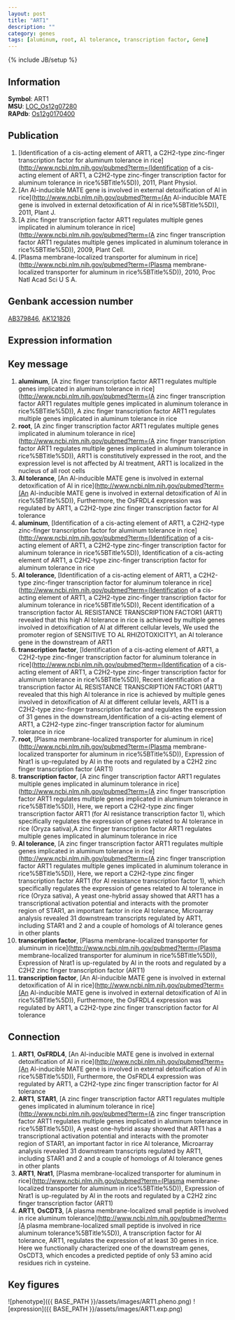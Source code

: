 ```yaml
---
layout: post
title: "ART1"
description: ""
category: genes
tags: [aluminum, root, Al tolerance, transcription factor, Gene]
---
```

{% include JB/setup %}

## Information
__Symbol__: ART1  
__MSU__: [LOC_Os12g07280](http://rice.plantbiology.msu.edu/cgi-bin/ORF_infopage.cgi?orf=LOC_Os12g07280)  
__RAPdb__: [Os12g0170400](http://rapdb.dna.affrc.go.jp/viewer/gbrowse_details/irgsp1?name=Os12g0170400)  

## Publication
1. [Identification of a cis-acting element of ART1, a C2H2-type zinc-finger transcription factor for aluminum tolerance in rice](http://www.ncbi.nlm.nih.gov/pubmed?term=(Identification of a cis-acting element of ART1, a C2H2-type zinc-finger transcription factor for aluminum tolerance in rice%5BTitle%5D)), 2011, Plant Physiol.
2. [An Al-inducible MATE gene is involved in external detoxification of Al in rice](http://www.ncbi.nlm.nih.gov/pubmed?term=(An Al-inducible MATE gene is involved in external detoxification of Al in rice%5BTitle%5D)), 2011, Plant J.
3. [A zinc finger transcription factor ART1 regulates multiple genes implicated in aluminum tolerance in rice](http://www.ncbi.nlm.nih.gov/pubmed?term=(A zinc finger transcription factor ART1 regulates multiple genes implicated in aluminum tolerance in rice%5BTitle%5D)), 2009, Plant Cell.
4. [Plasma membrane-localized transporter for aluminum in rice](http://www.ncbi.nlm.nih.gov/pubmed?term=(Plasma membrane-localized transporter for aluminum in rice%5BTitle%5D)), 2010, Proc Natl Acad Sci U S A.

## Genbank accession number
[AB379846](http://www.ncbi.nlm.nih.gov/nuccore/AB379846), [AK121826](http://www.ncbi.nlm.nih.gov/nuccore/AK121826)

## Expression information

## Key message
1. __aluminum__, [A zinc finger transcription factor ART1 regulates multiple genes implicated in aluminum tolerance in rice](http://www.ncbi.nlm.nih.gov/pubmed?term=(A zinc finger transcription factor ART1 regulates multiple genes implicated in aluminum tolerance in rice%5BTitle%5D)), A zinc finger transcription factor ART1 regulates multiple genes implicated in aluminum tolerance in rice
2. __root__, [A zinc finger transcription factor ART1 regulates multiple genes implicated in aluminum tolerance in rice](http://www.ncbi.nlm.nih.gov/pubmed?term=(A zinc finger transcription factor ART1 regulates multiple genes implicated in aluminum tolerance in rice%5BTitle%5D)),  ART1 is constitutively expressed in the root, and the expression level is not affected by Al treatment, ART1 is localized in the nucleus of all root cells
3. __Al tolerance__, [An Al-inducible MATE gene is involved in external detoxification of Al in rice](http://www.ncbi.nlm.nih.gov/pubmed?term=(An Al-inducible MATE gene is involved in external detoxification of Al in rice%5BTitle%5D)),  Furthermore, the OsFRDL4 expression was regulated by ART1, a C2H2-type zinc finger transcription factor for Al tolerance
4. __aluminum__, [Identification of a cis-acting element of ART1, a C2H2-type zinc-finger transcription factor for aluminum tolerance in rice](http://www.ncbi.nlm.nih.gov/pubmed?term=(Identification of a cis-acting element of ART1, a C2H2-type zinc-finger transcription factor for aluminum tolerance in rice%5BTitle%5D)), Identification of a cis-acting element of ART1, a C2H2-type zinc-finger transcription factor for aluminum tolerance in rice
5. __Al tolerance__, [Identification of a cis-acting element of ART1, a C2H2-type zinc-finger transcription factor for aluminum tolerance in rice](http://www.ncbi.nlm.nih.gov/pubmed?term=(Identification of a cis-acting element of ART1, a C2H2-type zinc-finger transcription factor for aluminum tolerance in rice%5BTitle%5D)),  Recent identification of a transcription factor AL RESISTANCE TRANSCRIPTION FACTOR1 (ART1) revealed that this high Al tolerance in rice is achieved by multiple genes involved in detoxification of Al at different cellular levels, We used the promoter region of SENSITIVE TO AL RHIZOTOXICITY1, an Al tolerance gene in the downstream of ART1
6. __transcription factor__, [Identification of a cis-acting element of ART1, a C2H2-type zinc-finger transcription factor for aluminum tolerance in rice](http://www.ncbi.nlm.nih.gov/pubmed?term=(Identification of a cis-acting element of ART1, a C2H2-type zinc-finger transcription factor for aluminum tolerance in rice%5BTitle%5D)),  Recent identification of a transcription factor AL RESISTANCE TRANSCRIPTION FACTOR1 (ART1) revealed that this high Al tolerance in rice is achieved by multiple genes involved in detoxification of Al at different cellular levels, ART1 is a C2H2-type zinc-finger transcription factor and regulates the expression of 31 genes in the downstream,Identification of a cis-acting element of ART1, a C2H2-type zinc-finger transcription factor for aluminum tolerance in rice
7. __root__, [Plasma membrane-localized transporter for aluminum in rice](http://www.ncbi.nlm.nih.gov/pubmed?term=(Plasma membrane-localized transporter for aluminum in rice%5BTitle%5D)),  Expression of Nrat1 is up-regulated by Al in the roots and regulated by a C2H2 zinc finger transcription factor (ART1)
8. __transcription factor__, [A zinc finger transcription factor ART1 regulates multiple genes implicated in aluminum tolerance in rice](http://www.ncbi.nlm.nih.gov/pubmed?term=(A zinc finger transcription factor ART1 regulates multiple genes implicated in aluminum tolerance in rice%5BTitle%5D)),  Here, we report a C2H2-type zinc finger transcription factor ART1 (for Al resistance transcription factor 1), which specifically regulates the expression of genes related to Al tolerance in rice (Oryza sativa),A zinc finger transcription factor ART1 regulates multiple genes implicated in aluminum tolerance in rice
9. __Al tolerance__, [A zinc finger transcription factor ART1 regulates multiple genes implicated in aluminum tolerance in rice](http://www.ncbi.nlm.nih.gov/pubmed?term=(A zinc finger transcription factor ART1 regulates multiple genes implicated in aluminum tolerance in rice%5BTitle%5D)),  Here, we report a C2H2-type zinc finger transcription factor ART1 (for Al resistance transcription factor 1), which specifically regulates the expression of genes related to Al tolerance in rice (Oryza sativa), A yeast one-hybrid assay showed that ART1 has a transcriptional activation potential and interacts with the promoter region of STAR1, an important factor in rice Al tolerance, Microarray analysis revealed 31 downstream transcripts regulated by ART1, including STAR1 and 2 and a couple of homologs of Al tolerance genes in other plants
10. __transcription factor__, [Plasma membrane-localized transporter for aluminum in rice](http://www.ncbi.nlm.nih.gov/pubmed?term=(Plasma membrane-localized transporter for aluminum in rice%5BTitle%5D)),  Expression of Nrat1 is up-regulated by Al in the roots and regulated by a C2H2 zinc finger transcription factor (ART1)
11. __transcription factor__, [An Al-inducible MATE gene is involved in external detoxification of Al in rice](http://www.ncbi.nlm.nih.gov/pubmed?term=(An Al-inducible MATE gene is involved in external detoxification of Al in rice%5BTitle%5D)),  Furthermore, the OsFRDL4 expression was regulated by ART1, a C2H2-type zinc finger transcription factor for Al tolerance

## Connection
1. __ART1__, __OsFRDL4__, [An Al-inducible MATE gene is involved in external detoxification of Al in rice](http://www.ncbi.nlm.nih.gov/pubmed?term=(An Al-inducible MATE gene is involved in external detoxification of Al in rice%5BTitle%5D)),  Furthermore, the OsFRDL4 expression was regulated by ART1, a C2H2-type zinc finger transcription factor for Al tolerance
2. __ART1__, __STAR1__, [A zinc finger transcription factor ART1 regulates multiple genes implicated in aluminum tolerance in rice](http://www.ncbi.nlm.nih.gov/pubmed?term=(A zinc finger transcription factor ART1 regulates multiple genes implicated in aluminum tolerance in rice%5BTitle%5D)),  A yeast one-hybrid assay showed that ART1 has a transcriptional activation potential and interacts with the promoter region of STAR1, an important factor in rice Al tolerance, Microarray analysis revealed 31 downstream transcripts regulated by ART1, including STAR1 and 2 and a couple of homologs of Al tolerance genes in other plants
3. __ART1__, __Nrat1__, [Plasma membrane-localized transporter for aluminum in rice](http://www.ncbi.nlm.nih.gov/pubmed?term=(Plasma membrane-localized transporter for aluminum in rice%5BTitle%5D)),  Expression of Nrat1 is up-regulated by Al in the roots and regulated by a C2H2 zinc finger transcription factor (ART1)
4. __ART1__, __OsCDT3__, [A plasma membrane-localized small peptide is involved in rice aluminum tolerance](http://www.ncbi.nlm.nih.gov/pubmed?term=(A plasma membrane-localized small peptide is involved in rice aluminum tolerance%5BTitle%5D)), A transcription factor for Al tolerance, ART1, regulates the expression of at least 30 genes in rice. Here we functionally characterized one of the downstream genes, OsCDT3, which encodes a predicted peptide of only 53 amino acid residues rich in cysteine.

## Key figures
![phenotype]({{ BASE_PATH }}/assets/images/ART1.pheno.png)
![expression]({{ BASE_PATH }}/assets/images/ART1.exp.png)


